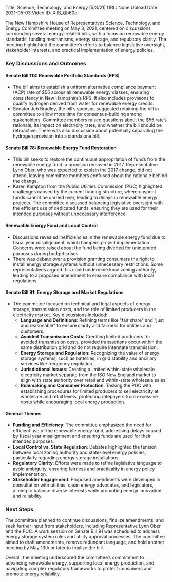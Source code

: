 Title: Science, Technology, and Energy (5/3/21)
URL: None
Upload Date: 2021-05-03
Video ID: XIlB_Qb60oI

The New Hampshire House of Representatives Science, Technology, and Energy Committee meeting on May 3, 2021, centered on discussions surrounding several energy-related bills, with a focus on renewable energy standards, funding mechanisms, energy storage, and regulatory clarity. The meeting highlighted the committee’s efforts to balance legislative oversight, stakeholder interests, and practical implementation of energy policies.

### **Key Discussions and Outcomes**

#### **Senate Bill 113: Renewable Portfolio Standards (RPS)**
- The bill aims to establish a uniform alternative compliance payment (ACP) rate of $55 across all renewable energy classes, ensuring consistency in New Hampshire’s RPS. It also includes provisions to qualify hydrogen derived from water for renewable energy credits.
- Senator Jeb Bradley, the bill’s sponsor, suggested retaining the bill in committee to allow more time for consensus-building among stakeholders. Committee members raised questions about the $55 rate’s rationale, its impact on electricity rates, and whether the bill should be retroactive. There was also discussion about potentially separating the hydrogen provision into a standalone bill.

#### **Senate Bill 78: Renewable Energy Fund Restoration**
- This bill seeks to restore the continuous appropriation of funds from the renewable energy fund, a provision removed in 2017. Representative Lynn Ober, who was expected to explain the 2017 change, did not attend, leaving committee members confused about the rationale behind the change.
- Karen Kampton from the Public Utilities Commission (PUC) highlighted challenges caused by the current funding structure, where unspent funds cannot be carried over, leading to delays in renewable energy projects. The committee discussed balancing legislative oversight with the efficient use of dedicated funds, ensuring they are used for their intended purposes without unnecessary interference.

#### **Renewable Energy Fund and Local Control**
- Discussions revealed inefficiencies in the renewable energy fund due to fiscal year misalignment, which hampers project implementation. Concerns were raised about the fund being diverted for unintended purposes during budget crises.
- There was debate over a provision granting consumers the right to install energy storage systems without unnecessary restrictions. Some representatives argued this could undermine local zoning authority, leading to a proposed amendment to ensure compliance with local regulations.

#### **Senate Bill 91: Energy Storage and Market Regulations**
- The committee focused on technical and legal aspects of energy storage, transmission costs, and the role of limited producers in the electricity market. Key discussions included:
  - **Language and Definitions**: Refining terms like "fair share" and "just and reasonable" to ensure clarity and fairness for utilities and customers.
  - **Avoided Transmission Costs**: Crediting limited producers for avoided transmission costs, provided transactions occur within the same distribution grid and do not require interstate transmission.
  - **Energy Storage and Regulation**: Recognizing the value of energy storage systems, such as batteries, in grid stability and ancillary services like frequency regulation.
  - **Jurisdictional Issues**: Creating a limited within-state wholesale electricity market separate from the ISO New England market to align with state authority over retail and within-state wholesale sales.
  - **Rulemaking and Consumer Protection**: Tasking the PUC with establishing procedures for limited producers to sell electricity at wholesale and retail levels, protecting ratepayers from excessive costs while encouraging local energy production.

#### **General Themes**
- **Funding and Efficiency**: The committee emphasized the need for efficient use of the renewable energy fund, addressing delays caused by fiscal year misalignment and ensuring funds are used for their intended purposes.
- **Local Control vs. State Regulation**: Debates highlighted the tension between local zoning authority and state-level energy policies, particularly regarding energy storage installations.
- **Regulatory Clarity**: Efforts were made to refine legislative language to avoid ambiguity, ensuring fairness and practicality in energy policy implementation.
- **Stakeholder Engagement**: Proposed amendments were developed in consultation with utilities, clean energy advocates, and legislators, aiming to balance diverse interests while promoting energy innovation and reliability.

### **Next Steps**
The committee planned to continue discussions, finalize amendments, and seek further input from stakeholders, including Representative Lynn Ober and the PUC. A work session on Senate Bill 91 was scheduled to address energy storage system rules and utility approval processes. The committee aimed to draft amendments, remove redundant language, and hold another meeting by May 13th or later to finalize the bill.

Overall, the meeting underscored the committee’s commitment to advancing renewable energy, supporting local energy production, and navigating complex regulatory frameworks to protect consumers and promote energy reliability.